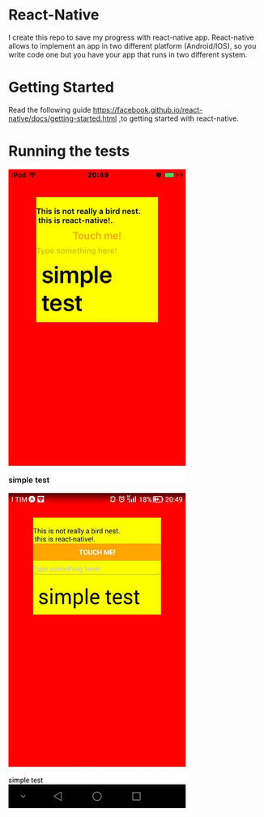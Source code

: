 # React-Native

I create this repo to save my progress with react-native app.
React-native allows to implement an app in two different platform (Android/IOS), so you write code one but you have your app that runs in two different
system.

# Getting Started

Read the following guide https://facebook.github.io/react-native/docs/getting-started.html ,to getting started with react-native.


# Running the tests

<div align="center>
	<p align="center">
	  <img src="iosview.jpg" width="350"/>
	<p>
	  <img src="androidview.jpg" width="350"/>
	</p>
</div>
